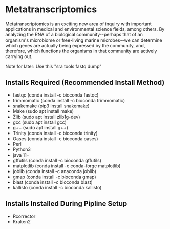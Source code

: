 # Metatranscriptomics

Metatranscriptomics is an exciting new area of inquiry with important applications in medical and environmental science fields, among others. By analyzing the RNA of a biological community--perhaps that of an organism's microbiome or free-living marine microbes--we can determine which genes are actually being expressed by the community, and, therefore, which functions the organisms in that community are actively carrying out.

Note for later: Use this "sra tools fastq dump"

## Installs Required (Recommended Install Method)

- fastqc (conda install -c bioconda fastqc)
- trimmomatic (conda install -c bioconda trimmomatic)
- snakemake (pip3 install snakemake)
- Make (sudo apt install make)
- Zlib (sudo apt install zlib1g-dev)
- gcc (sudo apt install gcc)
- g++ (sudo apt install g++)
- Trinity (conda install -c bioconda trinity)
- Oases (conda install -c bioconda oases)
- Perl
- Python3
- java 11+
- gffutils (conda install -c bioconda gffutils)
- matplotlib (conda install -c conda-forge matplotlib)
- joblib (conda install -c anaconda joblib)
- gmap (conda install -c bioconda gmap)
- blast (conda install -c bioconda blast)
- kallisto (conda install -c bioconda kallisto)

## Installs Installed During Pipline Setup

- Rcorrector
- Kraken2

